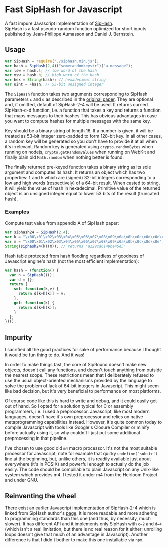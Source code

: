 Fast SipHash for Javascript
===========================

A fast impure Javascript implementation of [SipHash](https://131002.net/siphash/).   
SipHash is a fast pseudo-random function optimized for short inputs
published by Jean-Philippe Aumasson and Daniel J. Bernstein.


Usage
-----

```javascript
var SipHash = require("./siphash.min.js");
var hash = SipHash(2,4)("somerandomkeystr")("a message");
var lsw = hash.l; // low word of the hash
var msw = hash.h; // high word of the hash
var hex = String(hash); // hexadecimal string
var uint = +hash; // 53-bit unsigned integer
```

The `SipHash` function takes two arguments corresponding to
SipHash parameters `c` and `d` as described in the
[original paper](https://www.131002.net/siphash/siphash.pdf).
They are optional and, if omitted, default of SipHash-2-4 will be used.
It returns curried SipHash-c-d function, i.e. a function that takes
a key and returns a function that maps messages to their hashes
This has obvious advantages in case you want to compute hashes for
multiple messages with the same key.

Key should be a binary string of length 16.  If a number is given,
it will be treated as 53-bit integer zero-padded to form 128-bit key.
In all other cases, a random key will be generated so you don't
have to provide it at all when it's irrelevant.
Random key is generated using `crypto.randomBytes` when running on nodejs,
`crypto.getRandomValues` when running on WebKit
and finally plain old `Math.random` when nothing better is found.

The finally returned pre-keyed function takes a binary string as its sole
argument and computes its hash.  It returns an object which has two properties:
`l` and `h` which are (signed) 32-bit integers corresponding to a low and high
words (respectively) of a 64-bit result.  When casted to string, it will yield
the value of hash in hexadecimal. Primitive value of the returned object
is an unsigned integer equal to lower 53 bits of the result (truncated hash).

### Examples

Compute test value from appendix A of SipHash paper:
```javascript
var siphash24 = SipHash(2,4);
var k = "\x00\x01\x02\x03\x04\x05\x06\x07\x08\x09\x0a\x0b\x0c\x0d\x0e\x0f";
var m = "\x00\x01\x02\x03\x04\x05\x06\x07\x08\x09\x0a\x0b\x0c\x0d\x0e";
String(siphash24(k)(m)); // returns 'a129ca6149be45e5'
```

Hash table protected from hash flooding regardless
of goodness of Javascript engine's hash (not the most efficient implementation):
```javascript
var hash = (function() {
  var h = SipHash()();
  var d = {};
  return {
    set: function(k,v) {
      return d[k+h(k)] = v;
    },
    get: function(k) {
      return d[k+h(k)];
    }
  };
})();
```

Impurity
--------

I sacrified all the good practices for sake of performance
because I thought it would be fun thing to do.  And it was!

In order to make things fast, the core of SipRound doesn't make new objects,
doesn't call any functions, and doesn't touch anything from outside the
nearest scope.  These restrictions mean that I deliberately refused to use
the usual object-oriented mechanisms provided by the language to solve the
problem of lack of 64-bit integers in Javascript.  This might seem like bad
decision, but it's very beneficial to performance on most platforms.

Of course code like this is hard to write and debug, and it could easily get
out of hand.  So I opted for a solution typical for C or assembly programmers,
i.e. I used a preprocessor.  Javascript, like most modern languages, doesn't
have it's own preprocessor and relies on native metaprogramming capabilities
instead.  However, it's quite common today to compile Javascript with tools
like Google's Closure Compiler or minify before actually using it, so why
couldn't I just put some additional preprocessing in that pipeline.

I've chosen to use good old `m4` macro processor.
It's not the most suitable processor for Javascript, note for example
that quirky ``undefine(`substr')`` line at the beginning, but,
unlike others, it is readily available just about everywhere
(it's in POSIX) and powerful enough to actually do the job easily.
The code should be compillable to plain Javascript on any Unix-like
system which provides m4.  I tested it under m4 from the Heirloom Project
and under GNU.

Reinventing the wheel
---------------------

There exist an earlier Javascript
[implementation](https://github.com/jedisct1/siphash-js)
of SipHash-2-4 which is linked from SipHash author's
[page](https://www.131002.net/siphash/#sw).
It is more readable and more adhering to programming standards than this
one (and thus, by necessity, much slower).
It has different API and it implements only SipHash with `c=2` and `d=4`
(which isn't a real limitation, but there is no real reason for it either;
unrolling loops doesn't give that much of an advantage in Javascript).
Another difference is that I didn't bother to make this one installable
via `npm`.


